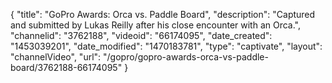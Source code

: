 {
    "title": "GoPro Awards: Orca vs. Paddle Board",
    "description": "Captured and submitted by Lukas Reilly after his close encounter with an Orca.",
    "channelid": "3762188",
    "videoid": "66174095",
    "date_created": "1453039201",
    "date_modified": "1470183781",
    "type": "captivate",
    "layout": "channelVideo",
    "url": "\/gopro\/gopro-awards-orca-vs-paddle-board\/3762188-66174095"
}